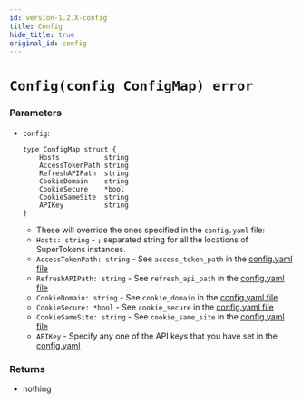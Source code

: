 ```yaml
---
id: version-1.2.X-config
title: Config
hide_title: true
original_id: config
---
```


# `Config(config ConfigMap) error`

### Parameters
- `config`:
    ```
    type ConfigMap struct {
        Hosts           string
        AccessTokenPath string
        RefreshAPIPath  string
        CookieDomain    string
        CookieSecure    *bool
        CookieSameSite  string
        APIKey          string
    }
    ```
    - These will override the ones specified in the `config.yaml` file:
    - ```Hosts: string``` - `;` separated string for all the locations of SuperTokens instances.
    - ```AccessTokenPath: string``` - See `access_token_path` in the [config.yaml file](/docs/pro/configuration/core#optional-config-values)
    - ```RefreshAPIPath: string``` - See `refresh_api_path` in the [config.yaml file](/docs/pro/configuration/core#optional-config-values)
    - ```CookieDomain: string``` - See `cookie_domain` in the [config.yaml file](/docs/pro/configuration/core#optional-config-values)
    - ```CookieSecure: *bool``` - See `cookie_secure` in the [config.yaml file](/docs/pro/configuration/core#optional-config-values)
    - ```CookieSameSite: string``` - See `cookie_same_site` in the [config.yaml file](/docs/pro/configuration/core#optional-config-values)
    - ```APIKey``` - Specify any one of the API keys that you have set in the [config.yaml](/docs/pro/configuration/core#optional-config-values) 

### Returns
- nothing